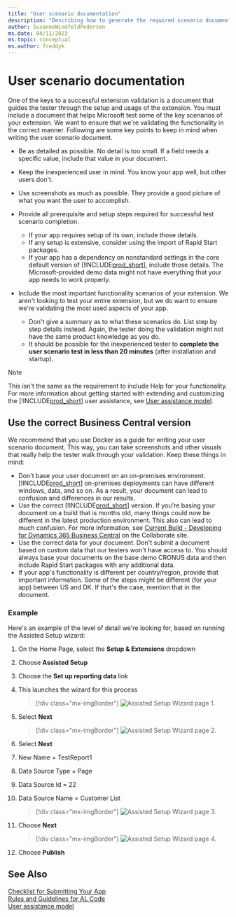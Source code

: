 ```yaml
---
title: "User scenario documentation"
description: "Describing how to generate the required scenario document to get your app approved for AppSource."
author: SusanneWindfeldPedersen
ms.date: 04/11/2023
ms.topic: conceptual
ms.author: freddyk
---
```


# User scenario documentation

One of the keys to a successful extension validation is a document that guides the tester through the setup and usage of the extension. You must include a document that helps Microsoft test some of the key scenarios of your extension. We want to ensure that we're validating the functionality in the correct manner. Following are some key points to keep in mind when writing the user scenario document.

- Be as detailed as possible. No detail is too small. If a field needs a specific value, include that value in your document.
- Keep the inexperienced user in mind. You know your app well, but other users don't.
- Use screenshots as much as possible. They provide a good picture of what you want the user to accomplish.
- Provide all prerequisite and setup steps required for successful test scenario completion.  

  - If your app requires setup of its own, include those details.
  - If any setup is extensive, consider using the import of Rapid Start packages.
  - If your app has a dependency on nonstandard settings in the core default version of [!INCLUDE[prod_short](../includes/prod_short.md)], include those details. The Microsoft-provided demo data might not have everything that your app needs to work properly.

- Include the most important functionality scenarios of your extension. We aren't looking to test your entire extension, but we do want to ensure we're validating the most used aspects of your app.  
  - Don't give a summary as to what these scenarios do. List step by step details instead. Again, the tester doing the validation might not have the same product knowledge as you do.
  - It should be possible for the inexperienced tester to **complete the user scenario test in less than 20 minutes** (after installation and startup).

> [!NOTE]
> This isn't the same as the requirement to include Help for your functionality. For more information about getting started with extending and customizing the [!INCLUDE[prod_short](../includes/prod_short.md)] user assistance, see [User assistance model](../user-assistance.md).  

## Use the correct Business Central version

We recommend that you use Docker as a guide for writing your user scenario document. This way, you can take screenshots and other visuals that really help the tester walk through your validation. Keep these things in mind:

- Don't base your user document on an on-premises environment. [!INCLUDE[prod_short](../includes/prod_short.md)] on-premises deployments can have different windows, data, and so on. As a result, your document can lead to confusion and differences in our results.  
- Use the correct [!INCLUDE[prod_short](../includes/prod_short.md)] version. If you're basing your document on a build that is months old, many things could now be different in the latest production environment. This also can lead to much confusion. For more information, see [Current Build - Developing for Dynamics 365 Business Central](https://partner.microsoft.com/dashboard/collaborate/packages/4756) on the Collaborate site.
- Use the correct data for your document. Don't submit a document based on custom data that our testers won't have access to. You should always base your documents on the base demo CRONUS data and then include Rapid Start packages with any additional data.
- If your app's functionality is different per country/region, provide that important information. Some of the steps might be different (for your app) between US and DK. If that's the case, mention that in the document.  

### Example

Here's an example of the level of detail we're looking for, based on running the Assisted Setup wizard:

1. On the Home Page, select the **Setup & Extensions** dropdown
2. Choose **Assisted Setup**
3. Choose the **Set up reporting data** link
4. This launches the wizard for this process

    > [!div class="mx-imgBorder"]
    > ![Assisted Setup Wizard page 1.](../media/apptest/apptest_userdoc_wizard1.png)

5. Select **Next**

    > [!div class="mx-imgBorder"]
    > ![Assisted Setup Wizard page 2.](../media/apptest/apptest_userdoc_wizard2.png)

6. Select **Next**
7. New Name = TestReport1
8. Data Source Type = Page
9. Data Source Id = 22
10. Data Source Name = Customer List

    > [!div class="mx-imgBorder"]
    > ![Assisted Setup Wizard page 3.](../media/apptest/apptest_userdoc_wizard3.png)

11. Choose **Next**

    > [!div class="mx-imgBorder"]
    > ![Assisted Setup Wizard page 4.](../media/apptest/apptest_userdoc_wizard4.png)

12. Choose **Publish**

## See Also

[Checklist for Submitting Your App](../developer/devenv-checklist-submission.md)  
[Rules and Guidelines for AL Code](apptest-overview.md)  
[User assistance model](../user-assistance.md)  
